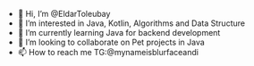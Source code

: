 - 👋 Hi, I’m @EldarToleubay
- 👀 I’m interested in Java, Kotlin, Algorithms and Data Structure
- 🌱 I’m currently learning Java for backend development
- 💞️ I’m looking to collaborate on Pet projects in Java
- 📫 How to reach me TG:@mynameisblurfaceandi

<!---
EldarToleubay/EldarToleubay is a ✨ special ✨ repository because its `README.md` (this file) appears on your GitHub profile.
You can click the Preview link to take a look at your changes.
--->

